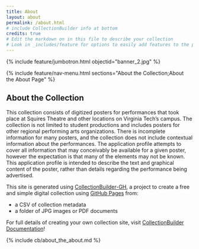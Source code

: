 ```yaml
---
title: About
layout: about
permalink: /about.html
# include CollectionBuilder info at bottom
credits: true
# Edit the markdown on in this file to describe your collection
# Look in _includes/feature for options to easily add features to the page
---
```


{% include feature/jumbotron.html objectid="banner_2.jpg" %}

{% include feature/nav-menu.html sections="About the Collection;About the About Page" %}

## About the Collection

  This collection consists of digitized posters for performances that took place at Squires Theatre and other locations on Virginia Tech’s campus. The collection is not limited to student productions and includes posters for other regional performing arts organizations. There is incomplete information for many posters, and the collection does not include contextual information about the performances. The application profile attempts to cover all information that may conceivably be available for a given poster, however the expectation is that many of the elements may not be known. This application profile is intended to describe the text and graphical content of the poster, rather than details regarding the performance being advertised.



This site is generated using [CollectionBuilder-GH](https://collectionbuilding.github.io/gh/), a project to create a free and simple digital collection using [GitHub Pages](https://pages.github.com/) from: 

- a CSV of collection metadata
- a folder of JPG images or PDF documents

For full details of creating your own collection site, visit [CollectionBuilder Documentation](https://collectionbuilder.github.io/cb-docs/)!

<!-- IMPORTANT!!! DELETE this comment and the include below when you are finished editing this page for your collection. The include below introduces about page features. They will show up on your collection's about page until you delete it.  -->
{% include cb/about_the_about.md %} 
